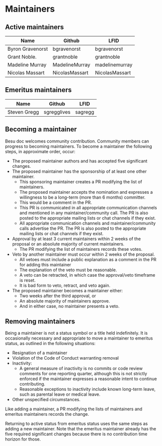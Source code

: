 # Maintainers

## Active maintainers

<!-- Please keep these tables sorted alphabetically by github ID-->

| Name             | Github           | LFID             |
| ---------------- | ---------------- | ---------------- |
| Byron Gravenorst | bgravenorst      | bgravenorst      |
| Grant Noble.     | grantnoble       | grantnoble       |
| Madeline Murray  | MadelineMurray   | madelinemurray   |
| Nicolas Massart  | NicolasMassart   | NicolasMassart   |

## Emeritus maintainers

| Name         | Github      | LFID    |
|--------------|-------------|---------|
| Steven Gregg | sgregglives | sagregg |

## Becoming a maintainer

Besu doc welcomes community contribution. Community members can progress to
becoming maintainers. To become a maintainer the following steps, in
approximate order, occur:

- The proposed maintainer authors and has accepted five significant changes.
- The proposed maintainer has the sponsorship of at least one other maintainer.
  - This sponsoring maintainer creates a PR modifying the list of maintainers.
  - The proposed maintainer accepts the nomination and expresses a willingness
    to be a long-term (more than 6 months) committer.
  - This would be a comment in the PR.
  - This PR is communicated in all appropriate communication channels and
    mentioned in any maintainer/community call. The PR is also posted to the
    appropriate mailing lists or chat channels if they exist.
  - All appropriate communication channels and maintainer/community calls
    advertise the PR. The PR is also posted to the appropriate mailing lists or
    chat channels if they exist.
- Approval by at least 3 current maintainers within 2 weeks of the proposal or
  an absolute majority of current maintainers.
  - The PR modifying the list of maintainers records these votes.
- Veto by another maintainer must occur within 2 weeks of the proposal.
  - All vetoes must include a public explanation as a comment in the PR for
    adding this maintainer
  - The explanation of the veto must be reasonable.
  - A veto can be retracted, in which case the approval/veto timeframe is
    reset.
  - It is bad form to veto, retract, and veto again.
- The proposed maintainer becomes a maintainer either:
  - Two weeks after the third approval, or
  - An absolute majority of maintainers approve.
  - And in either case, no maintainer presents a veto.

## Removing maintainers

Being a maintainer is not a status symbol or a title held indefinitely. It is
occasionally necessary and appropriate to move a maintainer to emeritus status,
as outlined in the following situations:

- Resignation of a maintainer
- Violation of the Code of Conduct warranting removal
- Inactivity:
  - A general measure of inactivity is no commits or code review comments for
    one reporting quarter, although this is not strictly enforced if the
    maintainer expresses a reasonable intent to continue contributing.
  - Reasonable exceptions to inactivity include known long-term leave, such as
    parental leave or medical leave.
- Other unspecified circumstances.

Like adding a maintainer, a PR modifying the lists of maintainers and emeritus
maintainers records the change.

Returning to active status from emeritus status uses the same steps as adding a
new maintainer. Note that the emeritus maintainer already has the five required
significant changes because there is no contribution time horizon for those.
